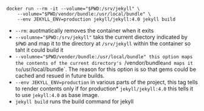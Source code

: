 ```
docker run --rm -it --volume="$PWD:/srv/jekyll" \
    --volume="$PWD/vendor/bundle:/usr/local/bundle" \
    --env JEKYLL_ENV=production jekyll/jekyll:4.0 jekyll build
```
* `--rm`: auotmatically removes the container when it exits
* `--volumne="$PWD:/srv/jekyll"` taks the current diectory indicated by `$PWD` and map it to the directory at `/srv/jekyll` within the container so taht it could build it
* `--volumne="$PWD/vender/bundle:/usr/local/bundle" this option maps the contents of the current directory's `/vendor/bundle` and maps it to `/usr/local/bundle`. The reason for this option is so that gems could be cached and resued in future builds.
* `--env JEKYLL_ENV=production` in various parts of the project, this tag tells to render contents only if for production* `jekyll/jekyll:4.0` this tells it to use `jekyll:4.0` as base image.
* `jekyll build` runs the build command for jekyll
